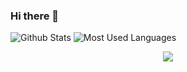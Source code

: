 ### Hi there 👋

<!--
**ChesterLin844/ChesterLin844** is a ✨ _special_ ✨ repository because its `README.md` (this file) appears on your GitHub profile.

Here are some ideas to get you started:

- 🔭 I’m currently working on ...
- 🌱 I’m currently learning ...
- 👯 I’m looking to collaborate on ...
- 🤔 I’m looking for help with ...
- 💬 Ask me about ...
- 📫 How to reach me: ...
- 😄 Pronouns: ...
- ⚡ Fun fact: ...
-->
![Github Stats](https://github-readme-stats.vercel.app/api?username=ChesterLin844&show_icons=true&theme=dark&count_private=true)
![Most Used Languages](https://github-readme-stats.vercel.app/api/top-langs/?username=ChesterLin844&theme=dark&layout=compact)
<div align="center"> <img src="https://visitor-badge.glitch.me/badge?page_id=ChesterLin844" /> </div>


